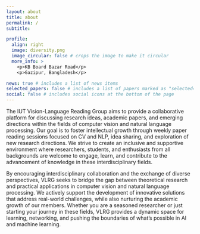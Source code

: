 ```yaml
---
layout: about
title: about
permalink: /
subtitle:

profile:
  align: right
  image: diversity.png
  image_circular: false # crops the image to make it circular
  more_info: >
    <p>KB Board Bazar Road</p>
    <p>Gazipur, Bangladesh</p>

news: true # includes a list of news items
selected_papers: false # includes a list of papers marked as "selected={true}"
social: false # includes social icons at the bottom of the page
---
```

<!-- 
Write your biography here. Tell the world about yourself. Link to your favorite [subreddit](http://reddit.com). You can put a picture in, too. The code is already in, just name your picture `prof_pic.jpg` and put it in the `img/` folder.

Put your address / P.O. box / other info right below your picture. You can also disable any of these elements by editing `profile` property of the YAML header of your `_pages/about.md`. Edit `_bibliography/papers.bib` and Jekyll will render your [publications page](/al-folio/publications/) automatically.

Link to your social media connections, too. This theme is set up to use [Font Awesome icons](https://fontawesome.com/) and [Academicons](https://jpswalsh.github.io/academicons/), like the ones below. Add your Facebook, Twitter, LinkedIn, Google Scholar, or just disable all of them. -->

The IUT Vision-Language Reading Group aims to provide a collaborative platform for discussing research ideas, academic papers, and emerging directions within the fields of computer vision and natural language processing. Our goal is to foster intellectual growth through weekly paper reading sessions focused on CV and NLP, idea sharing, and exploration of new research directions. We strive to create an inclusive and supportive environment where researchers, students, and enthusiasts from all backgrounds are welcome to engage, learn, and contribute to the advancement of knowledge in these interdisciplinary fields.

By encouraging interdisciplinary collaboration and the exchange of diverse perspectives, VLRG seeks to bridge the gap between theoretical research and practical applications in computer vision and natural language processing. We actively support the development of innovative solutions that address real-world challenges, while also nurturing the academic growth of our members. Whether you are a seasoned researcher or just starting your journey in these fields, VLRG provides a dynamic space for learning, networking, and pushing the boundaries of what’s possible in AI and machine learning.

